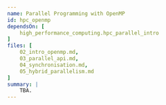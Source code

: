 ```yaml
---
name: Parallel Programming with OpenMP
id: hpc_openmp
dependsOn: [
    high_performance_computing.hpc_parallel_intro
]
files: [
    02_intro_openmp.md,
    03_parallel_api.md,
    04_synchronisation.md,
    05_hybrid_parallelism.md
]
summary: |
    TBA.
---
```

